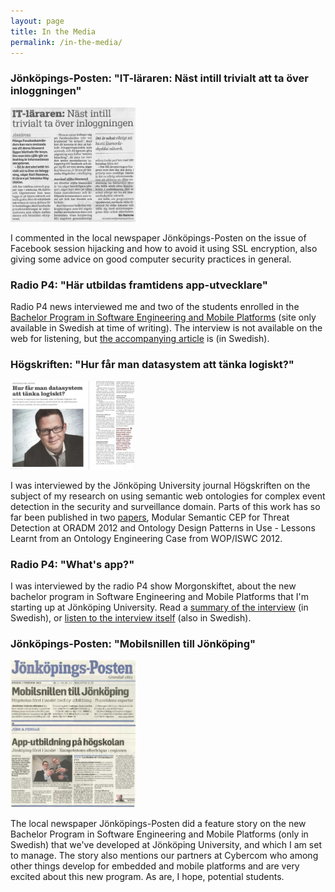 ```yaml
---
layout: page
title: In the Media
permalink: /in-the-media/
---
```


### Jönköpings-Posten: "IT-läraren: Näst intill trivialt att ta över inloggningen"

[<img src="/assets/images/jp-20121119.jpg" alt="Jönköpings-Posten 2012-11-19" style="max-width: 200px;"/>](/assets/images/jp-20121119.jpg)

I commented in the local newspaper Jönköpings-Posten on the issue of Facebook session hijacking and how to avoid it using SSL encryption, also giving some advice on good computer security practices in general.

### Radio P4: "Här utbildas framtidens app-utvecklare"

Radio P4 news interviewed me and two of the students enrolled in the [Bachelor Program in Software Engineering and Mobile Platforms](http://ju.se/jth/utbildning/ingenjorsprogram/mjukvaruutveckling-och-mobila-plattformar.html) (site only available in Swedish at time of writing). The interview is not available on the web for listening, but [the accompanying article](http://sverigesradio.se/sida/artikel.aspx?programid=91&artikel=5266364) is (in Swedish).

### Högskriften: "Hur får man datasystem att tänka logiskt?"

[<img src="/assets/images/hoegskriften.jpg" alt="Högskriften" style="max-width: 200px;"/>](/assets/images/hoegskriften.jpg)

I was interviewed by the Jönköping University journal Högskriften on the subject of my research on using semantic web ontologies for complex event detection in the security and surveillance domain. Parts of this work has so far been published in two [papers](/publications/), Modular Semantic CEP for Threat Detection at ORADM 2012 and Ontology Design Patterns in Use - Lessons Learnt from an Ontology Engineering Case from WOP/ISWC 2012.

### Radio P4: "What's app?"

I was interviewed by the radio P4 show Morgonskiftet, about the new bachelor program in Software Engineering and Mobile Platforms that I'm starting up at Jönköping University. Read a [summary of the interview](http://sverigesradio.se/sida/artikel.aspx?programid=2260&artikel=4966439) (in Swedish), or [listen to the interview itself](http://sverigesradio.se/sida/play.aspx?ljud=3770600) (also in Swedish).

### Jönköpings-Posten: "Mobilsnillen till Jönköping"

[<img src="/assets/images/jp-20120201.jpg" alt="Jönköpings-Posten 2012-02-01" style="max-width: 200px;"/>](/assets/images/jp-20120201.jpg)

The local newspaper Jönköpings-Posten did a feature story on the new Bachelor Program in Software Engineering and Mobile Platforms (only in Swedish) that we've developed at Jönköping University, and which I am set to manage. The story also mentions our partners at Cybercom who among other things develop for embedded and mobile platforms and are very excited about this new program. As are, I hope, potential students.
